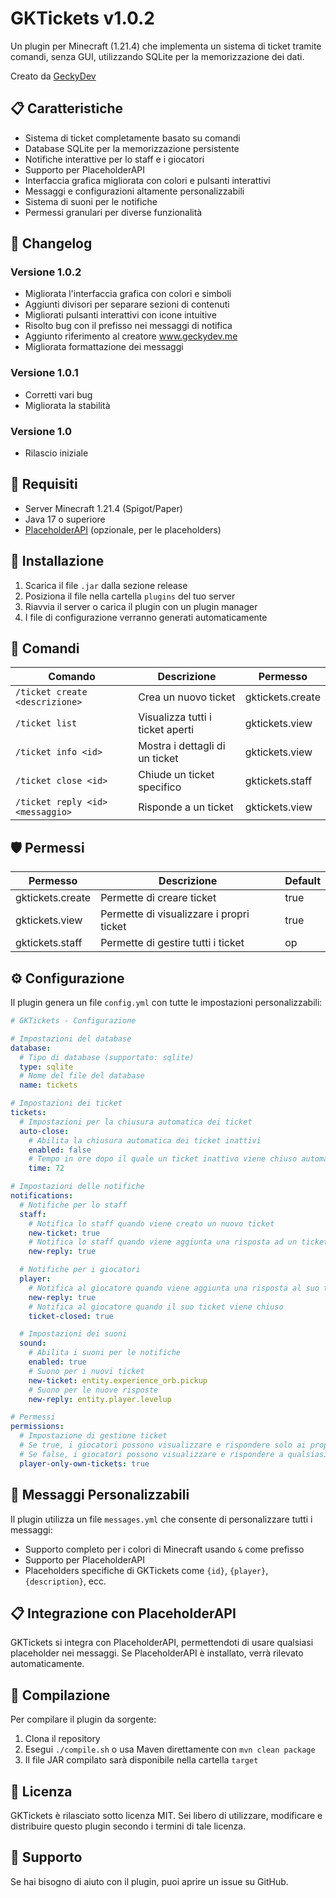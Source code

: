 # GKTickets v1.0.2

Un plugin per Minecraft (1.21.4) che implementa un sistema di ticket tramite comandi, senza GUI, utilizzando SQLite per la memorizzazione dei dati.

Creato da [GeckyDev](https://www.geckydev.me)

## 📋 Caratteristiche

- Sistema di ticket completamente basato su comandi
- Database SQLite per la memorizzazione persistente
- Notifiche interattive per lo staff e i giocatori
- Supporto per PlaceholderAPI
- Interfaccia grafica migliorata con colori e pulsanti interattivi
- Messaggi e configurazioni altamente personalizzabili
- Sistema di suoni per le notifiche
- Permessi granulari per diverse funzionalità

## 🔄 Changelog

### Versione 1.0.2
- Migliorata l'interfaccia grafica con colori e simboli
- Aggiunti divisori per separare sezioni di contenuti
- Migliorati pulsanti interattivi con icone intuitive
- Risolto bug con il prefisso nei messaggi di notifica
- Aggiunto riferimento al creatore www.geckydev.me
- Migliorata formattazione dei messaggi

### Versione 1.0.1
- Corretti vari bug
- Migliorata la stabilità

### Versione 1.0
- Rilascio iniziale

## 🔧 Requisiti

- Server Minecraft 1.21.4 (Spigot/Paper)
- Java 17 o superiore
- [PlaceholderAPI](https://www.spigotmc.org/resources/placeholderapi.6245/) (opzionale, per le placeholders)

## 🚀 Installazione

1. Scarica il file `.jar` dalla sezione release
2. Posiziona il file nella cartella `plugins` del tuo server
3. Riavvia il server o carica il plugin con un plugin manager
4. I file di configurazione verranno generati automaticamente

## 📝 Comandi

| Comando | Descrizione | Permesso |
|---------|-------------|----------|
| `/ticket create <descrizione>` | Crea un nuovo ticket | gktickets.create |
| `/ticket list` | Visualizza tutti i ticket aperti | gktickets.view |
| `/ticket info <id>` | Mostra i dettagli di un ticket | gktickets.view |
| `/ticket close <id>` | Chiude un ticket specifico | gktickets.staff |
| `/ticket reply <id> <messaggio>` | Risponde a un ticket | gktickets.view |

## 🛡️ Permessi

| Permesso | Descrizione | Default |
|----------|-------------|---------|
| gktickets.create | Permette di creare ticket | true |
| gktickets.view | Permette di visualizzare i propri ticket | true |
| gktickets.staff | Permette di gestire tutti i ticket | op |

## ⚙️ Configurazione

Il plugin genera un file `config.yml` con tutte le impostazioni personalizzabili:

```yaml
# GKTickets - Configurazione

# Impostazioni del database
database:
  # Tipo di database (supportato: sqlite)
  type: sqlite
  # Nome del file del database
  name: tickets

# Impostazioni dei ticket
tickets:
  # Impostazioni per la chiusura automatica dei ticket
  auto-close:
    # Abilita la chiusura automatica dei ticket inattivi
    enabled: false
    # Tempo in ore dopo il quale un ticket inattivo viene chiuso automaticamente
    time: 72

# Impostazioni delle notifiche
notifications:
  # Notifiche per lo staff
  staff:
    # Notifica lo staff quando viene creato un nuovo ticket
    new-ticket: true
    # Notifica lo staff quando viene aggiunta una risposta ad un ticket
    new-reply: true

  # Notifiche per i giocatori
  player:
    # Notifica al giocatore quando viene aggiunta una risposta al suo ticket
    new-reply: true
    # Notifica al giocatore quando il suo ticket viene chiuso
    ticket-closed: true

  # Impostazioni dei suoni
  sound:
    # Abilita i suoni per le notifiche
    enabled: true
    # Suono per i nuovi ticket
    new-ticket: entity.experience_orb.pickup
    # Suono per le nuove risposte
    new-reply: entity.player.levelup

# Permessi
permissions:
  # Impostazione di gestione ticket 
  # Se true, i giocatori possono visualizzare e rispondere solo ai propri ticket
  # Se false, i giocatori possono visualizzare e rispondere a qualsiasi ticket con il permesso appropriato
  player-only-own-tickets: true
```

## 💬 Messaggi Personalizzabili

Il plugin utilizza un file `messages.yml` che consente di personalizzare tutti i messaggi:

- Supporto completo per i colori di Minecraft usando `&` come prefisso
- Supporto per PlaceholderAPI
- Placeholders specifiche di GKTickets come `{id}`, `{player}`, `{description}`, ecc.

## 📋 Integrazione con PlaceholderAPI

GKTickets si integra con PlaceholderAPI, permettendoti di usare qualsiasi placeholder nei messaggi. Se PlaceholderAPI è installato, verrà rilevato automaticamente.

## 🔄 Compilazione

Per compilare il plugin da sorgente:

1. Clona il repository
2. Esegui `./compile.sh` o usa Maven direttamente con `mvn clean package`
3. Il file JAR compilato sarà disponibile nella cartella `target`

## 📄 Licenza

GKTickets è rilasciato sotto licenza MIT. Sei libero di utilizzare, modificare e distribuire questo plugin secondo i termini di tale licenza.

## 👥 Supporto

Se hai bisogno di aiuto con il plugin, puoi aprire un issue su GitHub.